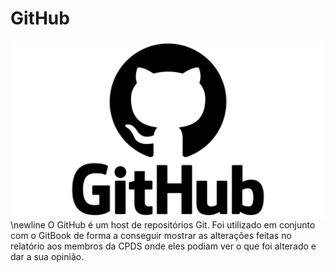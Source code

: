 
# GitHub

![GitHub logo](.gitbook/assets/githubLogo.png)
\newline
O GitHub é um host de repositórios Git. Foi utilizado em conjunto com o GitBook de forma a conseguir mostrar as alterações feitas no relatório aos membros da CPDS onde eles podiam ver o que foi alterado e dar a sua opinião.&#x20;
